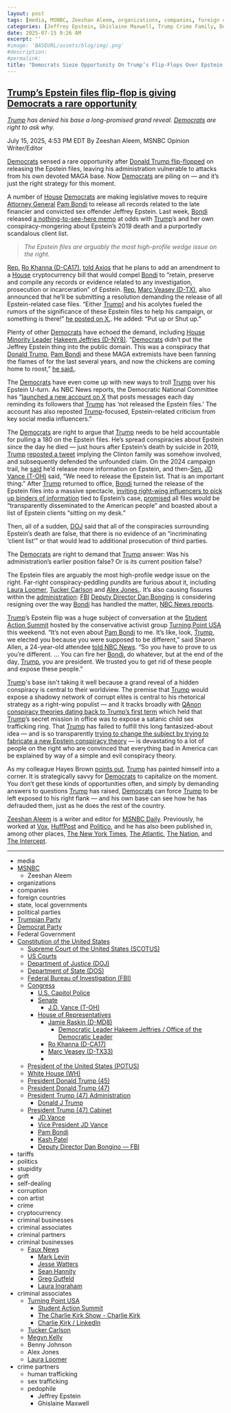 ```yaml
---
layout: post
tags: [media, MSNBC, Zeeshan Aleem, organizations, companies, foreign countries, state local governments, political parties, Trumpian Party, Democrat Party, Federal Government, Constitution of the United States, Supreme Court of the United States (SCOTUS), US Courts, Department of Justice (DOJ), Department of State (DOS), Federal Bureau of Investigation (FBI), Congress, U.S. Capitol Police, Senate, House of Representatives, Jamie Raskin (D-MD8), Minority Leader, Ro Khanna (D-CA17), President of the United States (POTUS), White House (WH), President Donald Trump (45), President Donald Trump (47), Donald J Trump, President Trump (47) Administration, President Trump (47) Cabinet, JD Vance, Vice President JD Vance, Pam Bondi, Kash Patel, Deputy Director Dan Bongino — FBI, tariffs, politics, stupidity, grift, self-dealing, corruption, con artist, crime, cryptocurrency, criminal businesses, criminal associates, criminal partners, criminal businesses, Faux News, Mark Levin, Jesse Watters, Sean Hannity, Greg Gutfeld, Laura Ingraham, criminal associates, Turning Point USA, Student Action Summit, The Charlie Kirk Show - Charlie Kirk, Charlie Kirk / LinkedIn, Tucker Carlson, Megyn Kelly, Benny Johnson, Alex Jones, Laura Loomer, crime partners, human trafficking, sex trafficking, pedophile]
categories: [Jeffrey Epstein, Ghislaine Maxwell, Trump Crime Family, Donald Trump]
date: 2025-07-15 9:26 AM
excerpt: ''
#image: 'BASEURL/assets/blog/img/.png'
#description:
#permalink:
title: "Democrats Sieze Opportunity On Trump’s Flip-Flops Over Epstein Files"
---
```



## [Trump’s Epstein files flip-flop is giving Democrats a rare opportunity](https://www.msnbc.com/opinion/msnbc-opinion/trump-epstein-files-democrats-response-rcna218675)

*[Trump](https://www.donaldjtrump.com/) has denied his base a long-promised grand reveal. [Democrats](https://www.democrats.org/) are right to ask why.*

July 15, 2025, 4:53 PM EDT
By Zeeshan Aleem, MSNBC Opinion Writer/Editor

[Democrats](https://www.democrats.org/) sensed a rare opportunity after [Donald Trump flip-flopped](https://www.msnbc.com/weekends-with-alex-witt/watch/strategists-weigh-in-on-president-trump-s-shifting-messaging-on-the-jeffrey-epstein-files-enraging-his-maga-base-243148357892) on releasing the Epstein files, leaving his administration vulnerable to attacks from his own devoted MAGA base. Now [Democrats](https://www.democrats.org/) are piling on — and it’s just the right strategy for this moment.

A number of [House](https://www.house.gov/) [Democrats](https://www.democrats.org/) are making legislative moves to require [Attorney General](https://www.justice.gov/) [Pam Bondi](https://www.justice.gov/ag/staff-profile/meet-attorney-general) to release all records related to the late financier and convicted sex offender Jeffrey Epstein. Last week, [Bondi](https://www.justice.gov/ag/staff-profile/meet-attorney-general) released [a nothing-to-see-here memo](https://www.nbcnews.com/tech/internet/doj-memo-jeffrey-epstein-theories-angers-conservatives-rcna217272) at odds with [Trump](https://www.donaldjtrump.com/)’s and her own conspiracy-mongering about Epstein’s 2019 death and a purportedly scandalous client list.

> *The Epstein files are arguably the most high-profile wedge issue on the right.*

[Rep.](https://www.house.gov/) [Ro Khanna (D-CA17)](https://khanna.house.gov/), [told Axios](https://www.axios.com/2025/07/14/trump-epstein-files-house-democrats-khanna-veasey) that he plans to add an amendment to a [House](https://www.house.gov/) cryptocurrency bill that would compel [Bondi](https://www.justice.gov/ag/staff-profile/meet-attorney-general) to “retain, preserve and compile any records or evidence related to any investigation, prosecution or incarceration” of Epstein. [Rep.](https://www.house.gov/) [Marc Veasey (D-TX)](https://veasey.house.gov/), also announced that he’ll be submitting a resolution demanding the release of all Epstein-related case files. “Either [Trump](https://www.donaldjtrump.com/)] and his acolytes fueled the rumors of the significance of these Epstein files to help his campaign, or something is there!” [he posted on X.](https://x.com/RepVeasey/status/1944406645414519141). He added: “Put up or Shut up.”

Plenty of other [Democrats](https://www.democrats.org/) have echoed the demand, including [House](https://www.house.gov/) [Minority Leader](http://democraticleader.house.gov/) [Hakeem Jeffries (D-NY8)](https://jeffries.house.gov/). “[Democrats](https://www.democrats.org/) didn’t put the Jeffrey Epstein thing into the public domain. This was a conspiracy that [Donald Trump](https://www.donaldjtrump.com/), [Pam Bondi](https://www.justice.gov/ag/staff-profile/meet-attorney-general) and these MAGA extremists have been fanning the flames of for the last several years, and now the chickens are coming home to roost,” [he said.](https://www.nbcnews.com/politics/elections/democrats-put-previous-misgivings-hit-trump-jeffrey-epstein-files-rcna218608).

The [Democrats](https://www.democrats.org/) have even come up with new ways to troll [Trump](https://www.donaldjtrump.com/) over his Epstein U-turn. As NBC News reports, the Democratic National Committee has “[launched a new account on X](https://x.com/Trump](https://www.donaldjtrump.com/)EpsteinBot) that posts messages each day reminding its followers that [Trump](https://www.donaldjtrump.com/) has ‘not released the Epstein files.’ The account has also reposted [Trump](https://www.donaldjtrump.com/)-focused, Epstein-related criticism from key social media influencers.”

The [Democrats](https://www.democrats.org/) are right to argue that [Trump](https://www.donaldjtrump.com/) needs to be held accountable for pulling a 180 on the Epstein files. He’s spread conspiracies about Epstein since the day he died — just hours after Epstein’s death by suicide in 2019, [Trump](https://www.donaldjtrump.com/) [reposted a tweet](https://www.vox.com/2019/8/13/20804322/trump-defends-epstein-clinton-conspiracy-retweet-terrence-k-williams) implying the Clinton family was somehow involved, and subsequently defended the unfounded claim. On the 2024 campaign trail, he [said](https://www.washingtonpost.com/politics/2025/07/08/jeffrey-epstein-bondi-patel-trump/) he’d release more information on Epstein, and then-[Sen.](https://www.senate.gov/) [JD Vance (T-OH)](https://bioguide.congress.gov/search/bio/V000137) said, “We need to release the Epstein list. That is an important thing.” After [Trump](https://www.donaldjtrump.com/) returned to office, [Bondi](https://www.justice.gov/ag/staff-profile/meet-attorney-general) turned the release of the Epstein files into a massive spectacle, [inviting right-wing influencers to pick up binders of information](https://www.cbsnews.com/news/right-wing-influencers-get-binders-labeled-the-epstein-files-but-downplay-revelations/) tied to Epstein’s case, [promised](https://www.justice.gov/opa/pr/attorney-general-pamela-bondi-releases-first-phase-declassified-epstein-files) all files would be “transparently disseminated to the American people” and boasted about a list of Epstein clients “sitting on my desk.”

Then, all of a sudden, [DOJ](https://www.justice.gov/) said that all of the conspiracies surrounding Epstein’s death are false, that there is no evidence of an “incriminating ‘client list’” or that would lead to additional prosecution of third parties.

The [Democrats](https://www.democrats.org/) are right to demand that [Trump](https://www.donaldjtrump.com/) answer: Was his administration’s earlier position false? Or is its current position false?

The Epstein files are arguably the most high-profile wedge issue on the right. Far-right conspiracy-peddling pundits are furious about it, including [Laura Loomer](https://www.politico.com/news/2025/07/11/pam-bondi-dan-bongino-epstein-files-00448695), [Tucker Carlson](https://www.nbcnews.com/politics/donald-trump/tucker-carlson-maga-trump-rcna217473) and [Alex Jones.](https://www.cnn.com/2025/07/14/media/trump-maga-media-epstein-files-conspiracy-bondi). It’s also causing fissures within the [administration](https://www.whitehouse.gov/administration/): [FBI](https://www.fbi.gov/,) [Deputy Director Dan Bongino](https://www.fbi.gov/about/leadership-and-structure/deputy-director-dan-bongino) is considering resigning over the way [Bondi](https://www.justice.gov/ag/staff-profile/meet-attorney-general) has handled the matter, [NBC News reports](https://www.nbcnews.com/politics/justice-department/dan-bongino-weighs-resigning-fbi-heated-confrontation-pam-bondi-epstei-rcna218388).

[Trump](https://www.donaldjtrump.com/)’s Epstein flip was a huge subject of conversation at the [Student Action Summit](https://www.tpusa.com/SAS!) hosted by the conservative activist group [Turning Point USA](https://www.tpusa.com/) this weekend. “It’s not even about [Pam Bondi](https://www.justice.gov/ag/staff-profile/meet-attorney-general) to me. It’s like, look, [Trump](https://www.donaldjtrump.com/), we elected you because you were supposed to be different,” said Sharon Allen, a 24-year-old attendee [told NBC News](https://www.nbcnews.com/politics/trump-administration/trump-faces-revolt-maga-base-epstein-files-rcna218385). “So you have to prove to us you’re different. … You can fire her [Bondi](https://www.justice.gov/ag/staff-profile/meet-attorney-general), do whatever, but at the end of the day, [Trump](https://www.donaldjtrump.com/), you are president. We trusted you to get rid of these people and expose these people.”

[Trump](https://www.donaldjtrump.com/)'s base isn't taking it well because a grand reveal of a hidden conspiracy is central to their worldview. The premise that [Trump](https://www.donaldjtrump.com/) would expose a shadowy network of corrupt elites is central to his rhetorical strategy as a right-wing populist — and it tracks broadly with [QAnon conspiracy theories dating back to Trump’s first term](https://www.nytimes.com/article/what-is-qanon.html) which held that [Trump](https://www.donaldjtrump.com/)’s secret mission in office was to expose a satanic child sex trafficking ring. That [Trump](https://www.donaldjtrump.com/) has failed to fulfill this long fantasized-about idea — and is so transparently [trying to change the subject by trying to fabricate a new Epstein conspiracy theory](https://www.msnbc.com/rachel-maddow-show/maddowblog/jeffrey-epstein-trump-rolls-new-conspiracy-theory-conspiracy-theory-rcna218606) — is devastating to a lot of people on the right who are convinced that everything bad in America can be explained by way of a simple and evil conspiracy theory.

As my colleague Hayes Brown [points out](https://www.msnbc.com/opinion/msnbc-opinion/trump-epstein-files-maga-rcna218655), [Trump](https://www.donaldjtrump.com/) has painted himself into a corner. It is strategically savvy for [Democrats](https://www.democrats.org/) to capitalize on the moment. You don’t get these kinds of opportunities often, and simply by demanding answers to questions [Trump](https://www.donaldjtrump.com/) has raised, [Democrats](https://www.democrats.org/) can force [Trump](https://www.donaldjtrump.com/) to be left exposed to his right flank — and his own base can see how he has defrauded them, just as he does the rest of the country.

[Zeeshan Aleem](https://www.msnbc.com/author/zeeshan-aleem-ncpn1235332) is a writer and editor for [MSNBC Daily](https://www.msnbc.com/). Previously, he worked at [Vox](https://www.vox.com/), [HuffPost](https://www.huffpost.com/) and [Politico](https://www.politico.com/), and he has also been published in, among other places, [The New York Times](https://www.nytimes.com/), [The Atlantic](https://www.theatlantic.com/), [The Nation](https://www.thenation.com/), and [The Intercept](https://theintercept.com/).

----
- media
- [MSNBC](https://www.msnbc.com/)
    - Zeeshan Aleem
- organizations 
- companies
- foreign countries 
- state, local governments
- political parties 
- [Trumpian Party](https://www.gop.com/)
- [Democrat Party](https://www.democrats.org/)
- Federal Government 
- [Constitution of the United States](https://constitution.congress.gov/)
    - [Supreme Court of the United States (SCOTUS)](https://www.supremecourt.gov/)
    - [US Courts](https://www.uscourts.gov/)
    - [Department of Justice (DOJ)](https://www.justice.gov/)
   - [Department of State (DOS)](https://www.state.gov/)
    - [Federal Bureau of Investigation (FBI)](https://www.fbi.gov/)
    - [Congress](https://www.congress.gov/)
        - [U.S. Capitol Police](https://www.uscp.gov/)
        - [Senate](https://www.senate.gov/)
            - [J.D. Vance (T-OH)](https://bioguide.congress.gov/search/bio/V000137)
        - [House of Representatives](https://www.house.gov/)
            - [Jamie Raskin (D-MD8)](https://raskin.house.gov/)
                - [Democratic Leader Hakeem Jeffries / Office of the Democratic Leader](http://democraticleader.house.gov/)
            - [Ro Khanna (D-CA17)](https://khanna.house.gov/)
            - [Marc Veasey (D-TX33)](https://veasey.house.gov/)
            - 
    - [President of the United States (POTUS)](https://www.whitehouse.gov/)
    - [White House (WH)](https://www.whitehouse.gov/)
    - [President Donald Trump (45)](https://trumpwhitehouse.archives.gov/)
    - [President Donald Trump (47)](https://www.whitehouse.gov/administration/donald-j-trump/)
    - [President Trump (47) Administration](https://www.whitehouse.gov/administration/)
        - [Donald J Trump](https://www.donaldjtrump.com/)
    - [President Trump (47) Cabinet](https://www.whitehouse.gov/administration/the-cabinet/)
        - [JD Vance](https://www.linkedin.com/in/jd-vance-770a9047/)
        - [Vice President JD Vance](https://www.whitehouse.gov/administration/jd-vance/)
        - [Pam Bondi](https://www.justice.gov/ag/staff-profile/meet-attorney-general)
        - [Kash Patel](https://www.fbi.gov/about/leadership-and-structure/director-patel)
        - [Deputy Director Dan Bongino — FBI](https://www.fbi.gov/about/leadership-and-structure/deputy-director-dan-bongino)
- tariffs
- politics
- stupidity
- grift
- self-dealing
- corruption
- con artist 
- crime
- cryptocurrency 
- criminal businesses
- criminal associates
- criminal partners
- criminal businesses
    - [Faux News](https://www.foxnews.com/)
        - [Mark Levin](https://www.foxnews.com/person/l/mark-levin)
        - [Jesse Watters](https://www.foxnews.com/person/w/jesse-watters)
        - [Sean Hannity](https://www.foxnews.com/person/h/sean-hannity)
        - [Greg Gutfeld](https://www.foxnews.com/person/g/greg-gutfeld)
        - [Laura Ingraham](https://www.foxnews.com/person/i/laura-ingraham)
- criminal associates
    - [Turning Point USA](https://www.tpusa.com/)
        - [Student Action Summit](https://www.tpusa.com/SAS!)
        - [The Charlie Kirk Show - Charlie Kirk](https://www.charliekirk.com/)
        - [Charlie Kirk / LinkedIn](https://www.linkedin.com/in/charlie-kirk/)
    - [Tucker Carlson](https://tuckercarlson.com/)
    - [Megyn Kelly](https://www.megynkelly.com/)
    - Benny Johnson 
    - Alex Jones 
    - [Laura Loomer](https://www.loomered.com/)
- crime partners
    - human trafficking 
    - sex trafficking 
    - pedophile 
        - Jeffrey Epstein 
        - Ghislaine Maxwell


